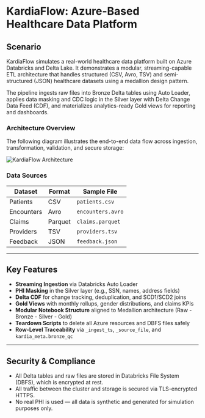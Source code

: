 # KardiaFlow: Azure-Based Healthcare Data Platform

## Scenario

KardiaFlow simulates a real-world healthcare data platform built on Azure Databricks and Delta Lake. It demonstrates a modular, streaming-capable ETL architecture that handles structured (CSV, Avro, TSV) and semi-structured (JSON) healthcare datasets using a medallion design pattern.

The pipeline ingests raw files into Bronze Delta tables using Auto Loader, applies data masking and CDC logic in the Silver layer with Delta Change Data Feed (CDF), and materializes analytics-ready Gold views for reporting and dashboards.

### Architecture Overview

The following diagram illustrates the end-to-end data flow across ingestion, transformation, validation, and secure storage:

![KardiaFlow Architecture](https://raw.githubusercontent.com/okv627/KardiaFlow/master/docs/assets/kardiaflow_lineage.png)

### Data Sources

| Dataset            | Format  | Sample File        |
|--------------------|---------|--------------------|
| Patients           | CSV     | `patients.csv`     |
| Encounters         | Avro    | `encounters.avro`  |
| Claims             | Parquet | `claims.parquet`   |
| Providers          | TSV     | `providers.tsv`    |
| Feedback           | JSON    | `feedback.json`    |

---

## Key Features

- **Streaming Ingestion** via Databricks Auto Loader
- **PHI Masking** in the Silver layer (e.g., SSN, names, address fields)
- **Delta CDF** for change tracking, deduplication, and SCD1/SCD2 joins
- **Gold Views** with monthly rollups, gender distributions, and claims KPIs
- **Modular Notebook Structure** aligned to Medallion architecture (Raw - Bronze - Silver - Gold)
- **Teardown Scripts** to delete all Azure resources and DBFS files safely
- **Row-Level Traceability** via `_ingest_ts`, `_source_file`, and `kardia_meta.bronze_qc`

---

## Security & Compliance
- All Delta tables and raw files are stored in Databricks File System (DBFS), which is encrypted at rest.
- All traffic between the cluster and storage is secured via TLS-encrypted HTTPS.
- No real PHI is used — all data is synthetic and generated for simulation purposes only.

